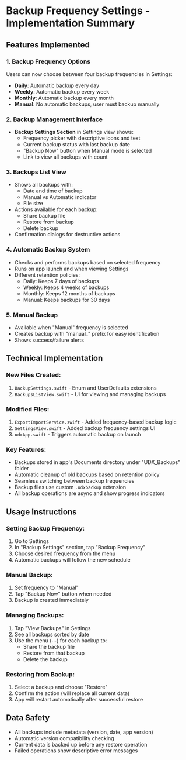 # Backup Frequency Settings - Implementation Summary

## Features Implemented

### 1. Backup Frequency Options
Users can now choose between four backup frequencies in Settings:
- **Daily**: Automatic backup every day
- **Weekly**: Automatic backup every week  
- **Monthly**: Automatic backup every month
- **Manual**: No automatic backups, user must backup manually

### 2. Backup Management Interface
- **Backup Settings Section** in Settings view shows:
  - Frequency picker with descriptive icons and text
  - Current backup status with last backup date
  - "Backup Now" button when Manual mode is selected
  - Link to view all backups with count

### 3. Backups List View
- Shows all backups with:
  - Date and time of backup
  - Manual vs Automatic indicator
  - File size
- Actions available for each backup:
  - Share backup file
  - Restore from backup
  - Delete backup
- Confirmation dialogs for destructive actions

### 4. Automatic Backup System
- Checks and performs backups based on selected frequency
- Runs on app launch and when viewing Settings
- Different retention policies:
  - Daily: Keeps 7 days of backups
  - Weekly: Keeps 4 weeks of backups
  - Monthly: Keeps 12 months of backups
  - Manual: Keeps backups for 30 days

### 5. Manual Backup
- Available when "Manual" frequency is selected
- Creates backup with "manual_" prefix for easy identification
- Shows success/failure alerts

## Technical Implementation

### New Files Created:
1. `BackupSettings.swift` - Enum and UserDefaults extensions
2. `BackupsListView.swift` - UI for viewing and managing backups

### Modified Files:
1. `ExportImportService.swift` - Added frequency-based backup logic
2. `SettingsView.swift` - Added backup frequency settings UI
3. `udxApp.swift` - Triggers automatic backup on launch

### Key Features:
- Backups stored in app's Documents directory under "UDX_Backups" folder
- Automatic cleanup of old backups based on retention policy
- Seamless switching between backup frequencies
- Backup files use custom `.udxbackup` extension
- All backup operations are async and show progress indicators

## Usage Instructions

### Setting Backup Frequency:
1. Go to Settings
2. In "Backup Settings" section, tap "Backup Frequency"
3. Choose desired frequency from the menu
4. Automatic backups will follow the new schedule

### Manual Backup:
1. Set frequency to "Manual"
2. Tap "Backup Now" button when needed
3. Backup is created immediately

### Managing Backups:
1. Tap "View Backups" in Settings
2. See all backups sorted by date
3. Use the menu (⋯) for each backup to:
   - Share the backup file
   - Restore from that backup
   - Delete the backup

### Restoring from Backup:
1. Select a backup and choose "Restore"
2. Confirm the action (will replace all current data)
3. App will restart automatically after successful restore

## Data Safety
- All backups include metadata (version, date, app version)
- Automatic version compatibility checking
- Current data is backed up before any restore operation
- Failed operations show descriptive error messages
